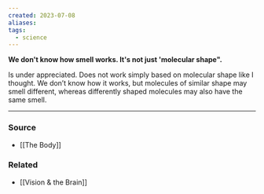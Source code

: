 ```yaml
---
created: 2023-07-08
aliases: 
tags:
  - science
---
```

**We don't know how smell works. It's not just 'molecular shape".**

Is under appreciated. Does not work simply based on molecular shape like I thought. We don’t know how it works, but molecules of similar shape may smell different, whereas differently shaped molecules may also have the same smell.

****
### Source
- [[The Body]]

### Related
- [[Vision & the Brain]]